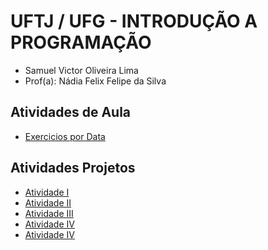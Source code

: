# UFTJ / UFG - INTRODUÇÃO A PROGRAMAÇÃO

- Samuel Victor Oliveira Lima
- Prof(a): Nádia Felix Felipe da Silva

## Atividades de Aula
- [Exercicios por Data](https://github.com/Residencia-em-Tecnologia-TJGO/Introducao-Programacao/tree/exercicios-aula)

## Atividades Projetos

- [Atividade I](https://github.com/Residencia-em-Tecnologia-TJGO/Introducao-Programacao)
- [Atividade II](https://github.com/Residencia-em-Tecnologia-TJGO/Introducao-Programacao)
- [Atividade III](https://github.com/Residencia-em-Tecnologia-TJGO/Introducao-Programacao)
- [Atividade IV](https://github.com/Residencia-em-Tecnologia-TJGO/Introducao-Programacao)
- [Atividade IV](https://github.com/Residencia-em-Tecnologia-TJGO/Introducao-Programacao)